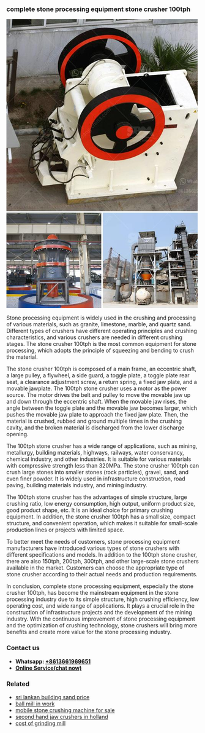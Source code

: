 <h3>complete stone processing equipment stone crusher 100tph</h3><img src='1708589318.jpg' alt=''><p>Stone processing equipment is widely used in the crushing and processing of various materials, such as granite, limestone, marble, and quartz sand. Different types of crushers have different operating principles and crushing characteristics, and various crushers are needed in different crushing stages. The stone crusher 100tph is the most common equipment for stone processing, which adopts the principle of squeezing and bending to crush the material.</p><p>The stone crusher 100tph is composed of a main frame, an eccentric shaft, a large pulley, a flywheel, a side guard, a toggle plate, a toggle plate rear seat, a clearance adjustment screw, a return spring, a fixed jaw plate, and a movable jawplate. The 100tph stone crusher uses a motor as the power source. The motor drives the belt and pulley to move the movable jaw up and down through the eccentric shaft. When the movable jaw rises, the angle between the toggle plate and the movable jaw becomes larger, which pushes the movable jaw plate to approach the fixed jaw plate. Then, the material is crushed, rubbed and ground multiple times in the crushing cavity, and the broken material is discharged from the lower discharge opening.</p><p>The 100tph stone crusher has a wide range of applications, such as mining, metallurgy, building materials, highways, railways, water conservancy, chemical industry, and other industries. It is suitable for various materials with compressive strength less than 320MPa. The stone crusher 100tph can crush large stones into smaller stones (rock particles), gravel, sand, and even finer powder. It is widely used in infrastructure construction, road paving, building materials industry, and mining industry.</p><p>The 100tph stone crusher has the advantages of simple structure, large crushing ratio, low energy consumption, high output, uniform product size, good product shape, etc. It is an ideal choice for primary crushing equipment. In addition, the stone crusher 100tph has a small size, compact structure, and convenient operation, which makes it suitable for small-scale production lines or projects with limited space.</p><p>To better meet the needs of customers, stone processing equipment manufacturers have introduced various types of stone crushers with different specifications and models. In addition to the 100tph stone crusher, there are also 150tph, 200tph, 300tph, and other large-scale stone crushers available in the market. Customers can choose the appropriate type of stone crusher according to their actual needs and production requirements.</p><p>In conclusion, complete stone processing equipment, especially the stone crusher 100tph, has become the mainstream equipment in the stone processing industry due to its simple structure, high crushing efficiency, low operating cost, and wide range of applications. It plays a crucial role in the construction of infrastructure projects and the development of the mining industry. With the continuous improvement of stone processing equipment and the optimization of crushing technology, stone crushers will bring more benefits and create more value for the stone processing industry.</p><h3>Contact us</h3><ul><li><strong>Whatsapp:&nbsp;<a href="https://wa.me/8613661969651">+8613661969651</a></strong></li><li><a href="https://swt.shibang-china.com/?git&amp;zhl&amp;complete stone processing equipment stone crusher 100tph"><strong>Online Service(chat now)</strong></a></li></ul><h3>Related</h3><ul><li><a href='sri lankan building sand price.md'>sri lankan building sand price</a></li><li><a href='ball mill in work.md'>ball mill in work</a></li><li><a href='mobile stone crushing machine for sale.md'>mobile stone crushing machine for sale</a></li><li><a href='second hand jaw crushers in holland.md'>second hand jaw crushers in holland</a></li><li><a href='cost of grinding mill.md'>cost of grinding mill</a></li></ul>
